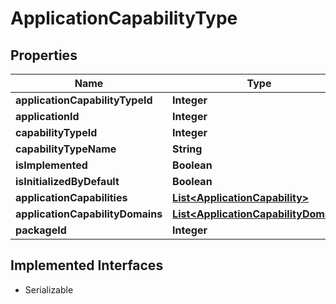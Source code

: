

# ApplicationCapabilityType



## Properties

| Name | Type | Description | Notes |
|------------ | ------------- | ------------- | -------------|
|**applicationCapabilityTypeId** | **Integer** |  |  [optional] |
|**applicationId** | **Integer** |  |  [optional] |
|**capabilityTypeId** | **Integer** |  |  [optional] |
|**capabilityTypeName** | **String** |  |  [optional] |
|**isImplemented** | **Boolean** |  |  [optional] |
|**isInitializedByDefault** | **Boolean** |  |  [optional] |
|**applicationCapabilities** | [**List&lt;ApplicationCapability&gt;**](ApplicationCapability.md) |  |  [optional] |
|**applicationCapabilityDomains** | [**List&lt;ApplicationCapabilityDomain&gt;**](ApplicationCapabilityDomain.md) |  |  [optional] |
|**packageId** | **Integer** |  |  [optional] |


## Implemented Interfaces

* Serializable



